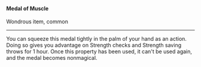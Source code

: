 #### Medal of Muscle

Wondrous item, common

---

You can squeeze this medal tightly in the palm of your hand as an action. Doing so gives you advantage on Strength checks and Strength saving throws for 1 hour. Once this property has been used, it can't be used again, and the medal becomes nonmagical.